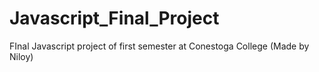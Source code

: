 # Javascript_Final_Project
FInal Javascript project of first semester at Conestoga College  (Made by Niloy)
